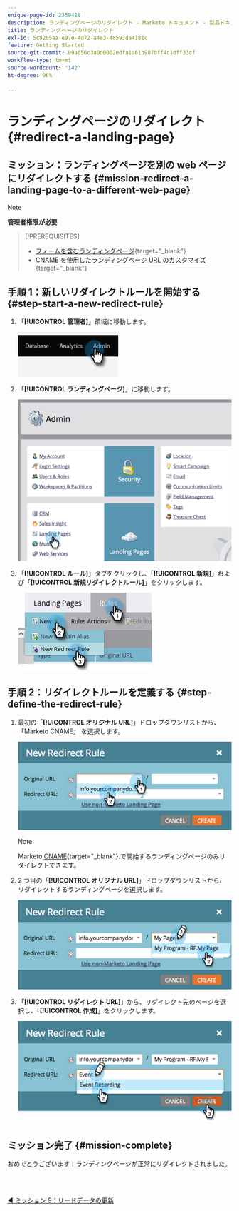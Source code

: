 ```yaml
---
unique-page-id: 2359428
description: ランディングページのリダイレクト - Marketo ドキュメント - 製品ドキュメント
title: ランディングページのリダイレクト
exl-id: 5c9205aa-e970-4d72-a4e3-48593da4181c
feature: Getting Started
source-git-commit: 09a656c3a0d0002edfa1a61b987bff4c1dff33cf
workflow-type: tm+mt
source-wordcount: '142'
ht-degree: 96%

---
```


# ランディングページのリダイレクト {#redirect-a-landing-page}

## ミッション：ランディングページを別の web ページにリダイレクトする {#mission-redirect-a-landing-page-to-a-different-web-page}

>[!NOTE]
>
>**管理者権限が必要**

>[!PREREQUISITES]
>
>* [フォームを含むランディングページ](/help/marketo/getting-started/quick-wins/landing-page-with-a-form.md){target="_blank"}
>* [CNAME を使用したランディングページ URL のカスタマイズ](/help/marketo/product-docs/demand-generation/landing-pages/landing-page-actions/customize-your-landing-page-urls-with-a-cname.md){target="_blank"}

## 手順 1：新しいリダイレクトルールを開始する {#step-start-a-new-redirect-rule}

1. 「**[!UICONTROL 管理者]**」領域に移動します。

   ![](assets/redirect-a-landing-page-1.png)

1. 「**[!UICONTROL ランディングページ]**」に移動します。

   ![](assets/redirect-a-landing-page-2.png)

1. 「**[!UICONTROL ルール]**」タブをクリックし、「**[!UICONTROL 新規]**」および「**[!UICONTROL 新規リダイレクトルール]**」をクリックします。

   ![](assets/redirect-a-landing-page-3.png)

## 手順 2：リダイレクトルールを定義する {#step-define-the-redirect-rule}

1. 最初の「**[!UICONTROL オリジナル URL]**」ドロップダウンリストから、「Marketo CNAME」 を選択します。

   ![](assets/redirect-a-landing-page-4.png)

   >[!NOTE]
   >
   >Marketo [CNAME](/help/marketo/product-docs/demand-generation/landing-pages/landing-page-actions/customize-your-landing-page-urls-with-a-cname.md){target="_blank"}.で開始するランディングページのみリダイレクトできます。

1. 2 つ目の「**[!UICONTROL オリジナル URL]**」ドロップダウンリストから、リダイレクトするランディングページを選択します。

   ![](assets/redirect-a-landing-page-5.png)

1. 「**[!UICONTROL リダイレクト URL]**」から、リダイレクト先のページを選択し、「**[!UICONTROL 作成]**」をクリックします。

   ![](assets/redirect-a-landing-page-6.png)

## ミッション完了 {#mission-complete}

おめでとうございます！ランディングページが正常にリダイレクトされました。

<br> 

[◄ ミッション 9：リードデータの更新](/help/marketo/getting-started/quick-wins/update-person-data.md)
